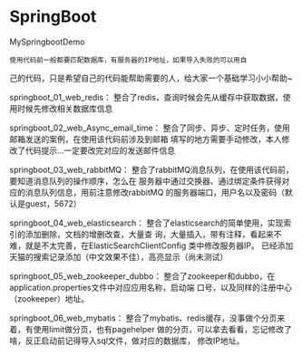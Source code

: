 # SpringBoot
MySpringbootDemo


	使用代码前一般都要匹配数据库，有服务器的IP地址，如果导入失败的可以用自
己的代码，只是希望自己的代码能帮助需要的人，给大家一个基础学习小小帮助~


springboot_01_web_redis：
	整合了redis，查询时候会先从缓存中获取数据，使用时候先修改相关数据库信息
	
springboot_02_web_Async_email_time：
	整合了同步、异步、定时任务，使用邮箱发送的案例，在使用该代码前涉及到邮箱
填写的地方需要手动修改，本人修改了代码提示...一定要改完对应的发送邮件信息

springboot_03_web_rabbitMQ：
	整合了rabbitMQ消息队列，在使用该代码前，要知道消息队列的操作顺序，怎么在
服务器中通过交换器、通过绑定条件获得对应的消息队列信息，用前注意修改rabbitMQ
的服务器端口，用户名以及密码（默认是guest，5672）

springboot_04_web_elasticsearch：
	整合了elasticsearch的简单使用，实现索引的添加删除，文档的增删改查，大量查
询，大量插入，带有注释，看起来不难，就是不太完善，在ElasticSearchClientConfig
类中修改服务器IP。 已经添加天猫的搜索记录添加（中文效果不佳），高亮显示（尚未测试）


springboot_05_web_zookeeper_dubbo：
	整合了zookeeper和dubbo，在application.properties文件中对应应用名称，启动端
口号，以及同样的注册中心（zookeeper）地址。

springboot_06_web_mybatis：
	整合了mybatis、redis缓存，没事做个分页来着，有使用limit做分页，也有pagehelper
做的分页，可以拿去看看，忘记修改了啥，反正启动前记得导入sql文件，做对应的数据库，
修改IP地址。


